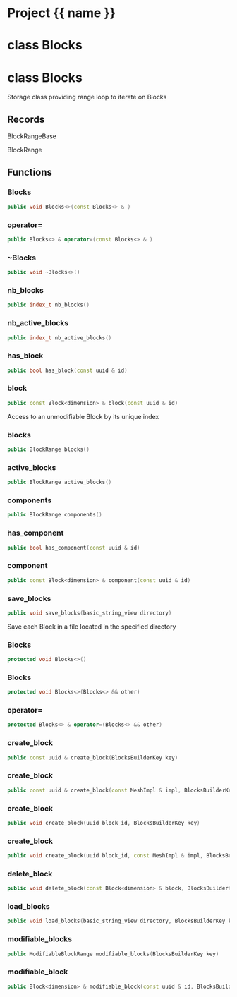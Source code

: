 <script setup>
import {useRoute} from 'vitepress'
const {path} = useRoute()
const tokens = path.split('/')
const words = tokens[2].split('-');
for (let i = 0; i < words.length; i++) {
    words[i] = words[i].charAt(0).toUpperCase() + words[i].slice(1);
    words[i] = words[i].replace('geode', 'Geode')
}
const name = words.join('-');
</script>
# Project {{ name }}

# class Blocks


# class Blocks


 Storage class providing range loop to iterate on Blocks



## Records

BlockRangeBase

BlockRange



## Functions

### Blocks

```cpp
public void Blocks<>(const Blocks<> & )
```


### operator=

```cpp
public Blocks<> & operator=(const Blocks<> & )
```


### ~Blocks

```cpp
public void ~Blocks<>()
```


### nb_blocks

```cpp
public index_t nb_blocks()
```


### nb_active_blocks

```cpp
public index_t nb_active_blocks()
```


### has_block

```cpp
public bool has_block(const uuid & id)
```


### block

```cpp
public const Block<dimension> & block(const uuid & id)
```


 Access to an unmodifiable Block by its unique index

### blocks

```cpp
public BlockRange blocks()
```


### active_blocks

```cpp
public BlockRange active_blocks()
```


### components

```cpp
public BlockRange components()
```


### has_component

```cpp
public bool has_component(const uuid & id)
```


### component

```cpp
public const Block<dimension> & component(const uuid & id)
```


### save_blocks

```cpp
public void save_blocks(basic_string_view directory)
```


 Save each Block in a file located in the specified directory

### Blocks

```cpp
protected void Blocks<>()
```


### Blocks

```cpp
protected void Blocks<>(Blocks<> && other)
```


### operator=

```cpp
protected Blocks<> & operator=(Blocks<> && other)
```


### create_block

```cpp
public const uuid & create_block(BlocksBuilderKey key)
```


### create_block

```cpp
public const uuid & create_block(const MeshImpl & impl, BlocksBuilderKey key)
```


### create_block

```cpp
public void create_block(uuid block_id, BlocksBuilderKey key)
```


### create_block

```cpp
public void create_block(uuid block_id, const MeshImpl & impl, BlocksBuilderKey key)
```


### delete_block

```cpp
public void delete_block(const Block<dimension> & block, BlocksBuilderKey key)
```


### load_blocks

```cpp
public void load_blocks(basic_string_view directory, BlocksBuilderKey key)
```


### modifiable_blocks

```cpp
public ModifiableBlockRange modifiable_blocks(BlocksBuilderKey key)
```


### modifiable_block

```cpp
public Block<dimension> & modifiable_block(const uuid & id, BlocksBuilderKey key)
```




